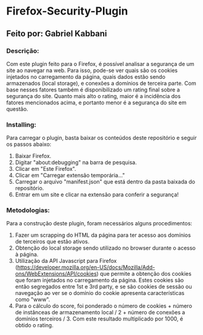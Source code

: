 # Firefox-Security-Plugin
## Feito por: Gabriel Kabbani

### Descrição:

Com este plugin feito para o Firefox, é possível analisar a segurança de um site ao navegar na web. Para isso, pode-se ver quais são os cookies injetados no carregamento da página, quais dados estão sendo armazenados (local storage), e conexões a domínios de terceira parte. Com base nesses fatores também é disponibilizado um rating final sobre a segurança do site. Quanto mais alto o rating, maior é a incidência dos fatores mencionados acima, e portanto menor é a segurança do site em questão.

### Installing:

Para carregar o plugin, basta baixar os conteúdos deste repositório e seguir os passos abaixo:
  1. Baixar Firefox.
  2. Digitar "about:debugging" na barra de pesquisa.
  3. Clicar em "Este Firefox".
  4. Clicar em "Carregar extensão temporária..."
  5. Carregar o arquivo "manifest.json" que está dentro da pasta baixada do repositório.
  6. Entrar em um site e clicar na extensão para conferir a segurança!

### Metodologias:

Para a construção deste plugin, foram necessários alguns procedimentos: 
  1. Fazer um scrapping do HTML da página para ter acesso aos domínios de terceiros que estão ativos.
  2. Obtenção do local storage sendo utilizado no browser durante o acesso à página.
  3. Utilização da API Javascript para Firefox (https://developer.mozilla.org/en-US/docs/Mozilla/Add-ons/WebExtensions/API/cookies) que permite a obtenção dos cookies que foram injetados no carregamento da página. Estes cookies são então segregados entre 1st e 3rd party, e se são cookies de sessão ou navegação ao ver se o domínio do cookie apresenta características como "www".
  4. Para o cálculo do score, foi ponderado o número de cookies + número de instânceas de armazenamento local / 2 + número de conexões a domínios terceiros / 3. Com este resultado multiplicado por 1000, é obtido o rating.
